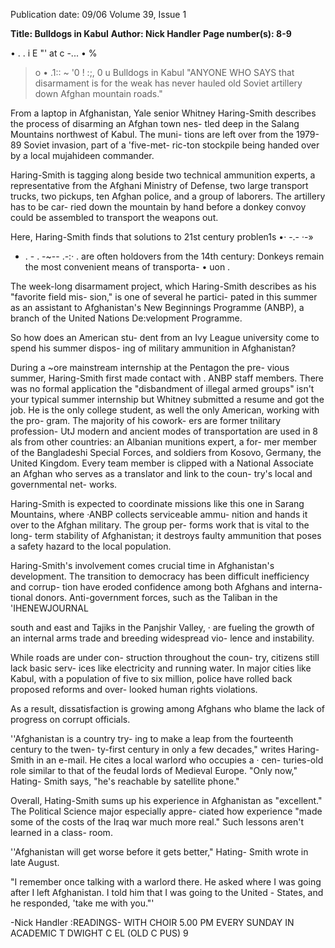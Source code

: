 Publication date: 09/06
Volume 39, Issue 1

**Title: Bulldogs in Kabul**
**Author: Nick Handler**
**Page number(s): 8-9**

• 
. . 
i 
E 
"' 
at 
c -... • 
% 
>o • 
.1:: 
~ 
'0 
! 
:;, 
0 u 
Bulldogs in Kabul 
"ANYONE 
WHO SAYS 
that disarmament is for 
the weak has never 
hauled 
old 
Soviet 
artillery down Afghan 
mountain roads." 


From a laptop in 
Afghanistan, Yale senior Whitney 
Haring-Smith describes the process 
of disarming an Afghan town nes-
tled deep in the Salang Mountains 
northwest of Kabul. The muni-
tions are left over from the 1979-89 
Soviet invasion, part of a 'five-met-
ric-ton stockpile being handed over 
by a local mujahideen commander. 


Haring-Smith is 
tagging along 
beside two technical ammunition 
experts, a representative from the 
Afghani Ministry of Defense, two 
large transport trucks, two pickups, 
ten Afghan police, and a group of 
laborers. The artillery has to be car-
ried down the mountain by hand 
before a donkey convoy could be 
assembled 
to 
transport 
the 
weapons out. 


Here, Haring-Smith finds that 
solutions to 21st century problen1s 
•· 
-.-
·-» 
- . - . -~--
.-:· 
. 
are often holdovers from the 14th 
century: Donkeys remain the most 
convenient means of transporta-
• uon . 


The week-long disarmament 
project, 
which 
Haring-Smith 
describes as his "favorite field mis-
sion," is one of several he partici-
pated in this summer as an assistant 
to Afghanistan's New Beginnings 
Programme (ANBP), a branch of 
the United Nations De:velopment 
Programme. 


So how does an American stu-
dent from an Ivy League university 
come to spend his summer dispos-
ing of military ammunition in 
Afghanistan? 


During a 
~ore mainstream 
internship at the Pentagon the pre-
vious summer, Haring-Smith first 
made contact with . ANBP staff 
members. There was no formal 
application 
the "disbandment of 
illegal armed groups" isn't your 
typical summer internship 
but 
Whitney submitted a resume and 
got the job. He is the only college 
student, 
as 
well 
the only 
American, working with the pro-
gram. The majority of his cowork-
ers are former tnilitary profession-
UtJ modern and ancient modes of transportation are used in 
8 
als 
from other countries: 
an 
Albanian munitions expert, a for-
mer member of the Bangladeshi 
Special Forces, and soldiers from 
Kosovo, Germany, the United 
Kingdom. Every team member is 
clipped 
with 
a 
National 
Associate 
an Afghan who serves 
as a translator and link to the coun-
try's local and governmental net-
works. 


Haring-Smith is expected to 
coordinate missions like this one in 
Sarang 
Mountains, 
where 
·ANBP collects serviceable ammu-
nition and hands it over to the 
Afghan military. The group per-
forms work that is vital to the long-
term stability of Afghanistan; it 
destroys faulty ammunition that 
poses a safety hazard to the local 
population. 


Haring-Smith's involvement 
comes 
crucial 
time 
in 
Afghanistan's development. The 
transition to democracy has been 
difficult 
inefficiency and corrup-
tion 
have 
eroded 
confidence 
among both Afghans and interna-
tional donors. Anti-government 
forces, such as the Taliban in the 
'IHENEWJOURNAL 


south and east and Tajiks in the 
Panjshir Valley, · are fueling the 
growth of an internal arms trade 
and breeding widespread vio-
lence and instability. 


While roads are under con-
struction throughout the coun-
try, citizens still lack basic serv-
ices like electricity and running 
water. In major cities like Kabul, 
with a population of five to six 
million, police have rolled back 
proposed reforms and over-
looked human rights violations. 


As a result, dissatisfaction is 
growing among Afghans who 
blame the lack of progress on 
corrupt officials. 


''Afghanistan is a country try-
ing to make a leap from the 
fourteenth century to the twen-
ty-first century in only a few 
decades," writes Haring-Smith 
in an e-mail. He cites a local 
warlord who occupies a · cen-
turies-old role similar to that of 
the feudal lords of Medieval 
Europe. "Only now," Hating-
Smith says, "he's reachable by 
satellite phone." 


Overall, Hating-Smith sums 
up his experience in Afghanistan 
as "excellent." The Political 
Science major especially appre-
ciated 
how 
experience 
"made some of the costs of the 
Iraq war much more real." Such 
lessons aren't learned in a class-
room. 


''Afghanistan will get worse 
before it gets better," Hating-
Smith wrote in late August. 


"I remember once talking with 
a warlord 
there. 
He asked 
where I was going after I 
left Afghanistan. 
I told him 
that I was going to the United -
States, and he responded, 'take 
me with you."' 

-Nick Handler 
:READINGS-
WITH CHOIR 
5.00 PM EVERY SUNDAY IN ACADEMIC T 
DWIGHT C 
EL (OLD C 
PUS) 
9